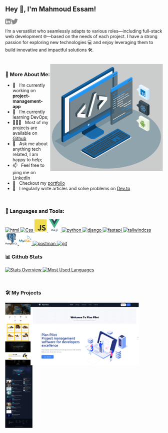 ## Hey 👋, I'm Mahmoud Essam!
<a href='https://www.linkedin.com/in/mahmoud-essam-822719149/'><img align='left' alt="linkedin" src="./assets/linkedin.svg" height='18px'/></a>

<a href='https://twitter.com/Mahmoud42275'><img align='left' alt="twitter" src="./assets/twitter.svg" height='18px'/></a>

<br/>

I’m a versatilist who seamlessly adapts to various roles—including full-stack web development 🌐—based on the needs of each project. I have a strong passion for exploring new technologies 💻 and enjoy leveraging them to build innovative and impactful solutions 🛠️.

<br/>


<img align="right" alt="GIF" src="techstack.gif" width="360px"/>
  
### 🧐 More About Me:

- 🔭 &nbsp; I’m currently working on **project-management-app**
- 🌱 &nbsp; I’m currently learning DevOps; 
- 👨🏻‍💻 &nbsp; Most of my projects are available on [Github](https://github.com/mahmoudessam820?tab=repositories)
- 💬 &nbsp; Ask me about anything tech related, I am happy to help;
- 📫 &nbsp; Feel free to ping me on [LinkedIn](https://www.linkedin.com/in/mahmoud-essam-822719149/)
- 📝 &nbsp; Checkout my [portfolio](https://clear-sleet.surge.sh/)
- 📝 &nbsp; I regularly write articles and solve problems on [Dev.to](https://dev.to/mahmoudessam)


<br/>

### 🔨 Languages and Tools:
<!-- HTML -->
<a href="https://www.w3schools.com/html/default.asp/" target="_blank"> 
  <img src="https://www.vectorlogo.zone/logos/w3_html5/w3_html5-ar21.svg" alt="html" width="40" height="40"/> 
</a>

<!-- CSS -->
<a href="https://www.w3schools.com/css/default.asp/" target="_blank"> 
  <img src="https://www.vectorlogo.zone/logos/w3_css/w3_css-icon.svg" alt="Css" width="40" height="40"/> 
</a>

<!-- JavaScript -->
<a href="https://developer.mozilla.org/en-US/docs/Web/JavaScript" target="_blank"> 
  <img src="https://raw.githubusercontent.com/devicons/devicon/master/icons/javascript/javascript-original.svg" alt="javascript" width="40" height="40"/> 
</a>

<!-- Vue.js -->
<a href="https://vuejs.org/" target="_blank"> 
  <img src="https://raw.githubusercontent.com/devicons/devicon/master/icons/vuejs/vuejs-original-wordmark.svg" alt="vuejs" width="40" height="40"/> 
</a>

<!-- Python -->
<a href="https://www.python.org/" target="_blank"> 
  <img src="https://www.vectorlogo.zone/logos/python/python-icon.svg" alt="python" width="40" height="40"/> 
</a>


<!-- Django -->
<a href="https://www.djangoproject.com/" target="_blank"> 
  <img src="https://cdn.jsdelivr.net/gh/devicons/devicon/icons/django/django-plain.svg" alt="django" width="40" height="40"/> 
</a>

<!-- FastAPI -->
<a href="https://fastapi.tiangolo.com/" target="_blank"> 
  <img src="https://cdn.jsdelivr.net/gh/devicons/devicon/icons/fastapi/fastapi-original.svg" alt="fastapi" width="40" height="40"/> 
</a>

<!-- Tailwind CSS -->
<a href="https://tailwindcss.com/" target="_blank"> 
  <img src="https://www.vectorlogo.zone/logos/tailwindcss/tailwindcss-icon.svg" alt="tailwindcss" width="40" height="40"/> 
</a>

<!-- PostgreSQL -->
<a href="https://www.postgresql.org" target="_blank"> 
  <img src="https://raw.githubusercontent.com/devicons/devicon/master/icons/postgresql/postgresql-original-wordmark.svg" alt="postgresql" width="40" height="40"/> 
</a>

<!-- MySQL -->
<a href="https://www.mysql.com/" target="_blank"> 
  <img src="https://raw.githubusercontent.com/devicons/devicon/master/icons/mysql/mysql-original-wordmark.svg" alt="mysql" width="40" height="40"/> 
</a>

<!-- Postman -->
<a href="https://postman.com" target="_blank"> 
  <img src="https://www.vectorlogo.zone/logos/getpostman/getpostman-icon.svg" alt="postman" width="40" height="40"/> 
</a>

<!-- Git -->
<a href="https://git-scm.com/" target="_blank"> 
  <img src="https://www.vectorlogo.zone/logos/git-scm/git-scm-icon.svg" alt="git" width="40" height="40"/> 
</a>


<br/>


### 📊 Github Stats

<a href='https://github.com/mahmoudessam820'>

![Stats Overview](https://raw.githubusercontent.com/mahmoudessam820/github-stats-transparent/output/generated/overview.svg)
![Most Used Languages](https://raw.githubusercontent.com/mahmoudessam820/github-stats-transparent/output/generated/languages.svg)

</a>


<br/>

### 🛠️ My Projects
<a href="https://github.com/mahmoudessam820/heavy-equip-market" target="_blank"> <img alt="artistify" src="./projects/home-q.png" height="200" align="left"> </a>

<a href="https://github.com/mahmoudessam820/planpilot" target="_blank"> <img alt="sheetsdatabase" src="./projects/home.png"  height="200" align="left"> </a>

<a href="https://github.com/mahmoudessam820/bytestream" target="_blank"> <img alt="readmeicons" src="./projects/home-s.png" height="200" align="left"> </a>
